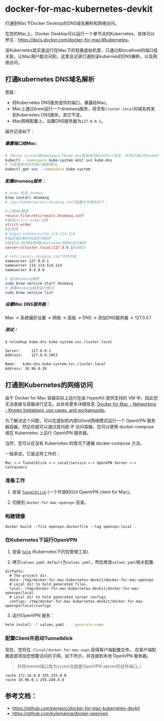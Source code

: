 # docker-for-mac-kubernetes-devkit

打通到Mac下Docker Desktop的DNS域名解析和网络访问。

在您的Mac上，Docker Desktop可以运行一个单节点的Kubernetes，具体可以参见：<https://docs.docker.com/docker-for-mac/#kubernetes>。

该Kubernetes其实是运行在Mac下的轻量虚拟机里，只通过和localhost的端口挂关联，让Mac用户能访问到，这里会记录打通到该kubernes的DNS解析，以及网络访问。



## 打通kubernetes DNS域名解析

思路：
- 将Kubernetes DNS服务提供的端口，暴露给Mac。
- Mac上通过brew运行一个dnsmasq服务，将含有`cluster.local`的域名转发到Kubernetes DNS服务，其它不变。
- Mac网络配置上，设置DNS服务器为`127.0.0.1`。

操作记录如下：

##### 暴露端口给Mac:
```bash
# 将kube-system该Namespace下kube-dns服务改为NodePort类型，并将53端口的nodePort设置为20053，保存。
kubectl --namespace kube-system edit svc kube-dns
# 可查看更改后的端口映射情况。
kubectl get svc --namespace kube-system
```

##### 配置dnsmasq服务：
```bash
# brew 安装 dnsmas：
brew install dnsmasq
# /opt/homebrew/etc/dnsmasq.conf配置文件更改如下：
```
```conf
#上游DNS路径
resolv-file=/etc/resolv.dnsmasq.conf
#取消strict-order注释
strict-order
#反劫持
# bogus-nxdomain=114.114.114.114
#指定域名解析到固定内部IP
#指定10.96网段使用kubernetes的DNS进行解析
server=/cluster.local/127.0.0.1#20053
```
```bash
# /etc/resolv.dnsmasq.conf文件内容：
nameserver 127.0.0.1
nameserver 114.114.114.114
nameserver 8.8.8.8
```
```bash
# 启动dnsmasq服务
sudo brew service start dnsmasq
# 查看dnsmasq服务运行情况
sudo brew service list
```
##### 设置Mac DNS服务器：
Mac -> 系统偏好设置 -> 网络 -> 高级 -> DNS -> 添加DNS服务器 -> 127.0.0.1

##### 测试：
```bash
$ nslookup kube-dns.kube-system.svc.cluster.local

Server:		127.0.0.1
Address:	127.0.0.1#53

Name:	kube-dns.kube-system.svc.cluster.local
Address: 10.96.0.10
```

## 打通到Kubernetes的网络访问

由于 Docker for Mac 容器实际上运行在由 HyperKit 提供支持的 VM 中，因此您无法直接与容器进行交互。此处有更多详细信息: [Docker for Mac - Networking - Known limitations, use cases, and workarounds](https://docs.docker.com/docker-for-mac/networking/#known-limitations-use-cases-and-workarounds)。

为了解决这个问题，可以在虚拟机内部以host网络模式运行一个 OpenVPN 服务器容器，然后你就可以通过其内部 IP 访问容器。您可以使用 docker-compose 或在 Kubernetes 上运行 OpenVPN 服务器。

当然，您可以在没有 Kubernetes 的情况下遵循 docker-compose 方法。

一般来说，它是这样工作的：

```Text
Mac <-> Tunnelblick <-> socat/service <-> OpenVPN Server <-> Containers
```

### 准备工作

1. 安装 [`Tunnelblick`](https://tunnelblick.net/downloads.html) (一个开源的GUI OpenVPN client for Mac)。

2. 切换到 `docker-for-mac-openvpn` 目录。

### 构建镜像
```
docker build --file openvpn.dockerfile --tag openvpn:local .
```

### 在Kubernetes下运行OpenVPN

1. 安装 [`helm`](http://helm.sh) (Kubernetes下的包管理工具).

2. 拷贝`values.yaml.default`为`values.yaml`，然后修改`values.yaml`相关配置:

``` Text
dirPaths:
  # The project dir.
  data: /tmp/docker-for-mac-kubernetes-devkit/docker-for-mac-openvpn
  # Local dir to hold generated files.
  local: /tmp/docker-for-mac-kubernetes-devkit/docker-for-mac-openvpn/local
  # Local dir to hold generated server configs.
  configs: /tmp/docker-for-mac-kubernetes-devkit/docker-for-mac-openvpn/local/configs
```

3. 运行OpenVPN 服务：
```bash
helm install -f values.yaml . --generate-name
```

### 配置Client并启动Tunnelblick

现在，您将在`./local/docker-for-mac.ovpn` 获得客户端配置文件。 在客户端配置底部添加您想要访问的子网，如下所示，并连接到本地 OpenVPN 服务器。
> 并将remote端口改为`31194`(也就是OpenVPN server的对外端口。)

``` Config
route 172.16.0.0 255.255.0.0
route 10.96.0.1 255.240.0.0
```


## 参考文档：
- <https://github.com/pengsrc/docker-for-mac-kubernetes-devkit>
- <https://github.com/kylemanna/docker-openvpn>